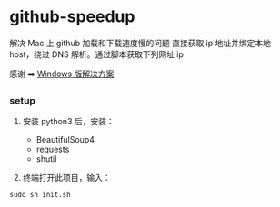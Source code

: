 # github-speedup
解决 Mac 上 github 加载和下载速度慢的问题
直接获取 ip 地址并绑定本地 host，绕过 DNS 解析。通过脚本获取下列网址 ip

感谢 ➡️ [Windows 版解决方案](https://github.com/jvxiao/speed-github)


### setup
1. 安装 python3 后，安装：
   - BeautifulSoup4
   - requests
   - shutil

2. 终端打开此项目，输入：
```
sudo sh init.sh
```